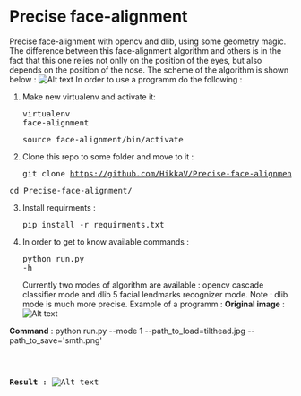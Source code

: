 # Precise face-alignment
Precise face-alignment with opencv and dlib, using some geometry magic.
The difference between this face-alignment algorithm and others is in the fact that this one relies not onlly on the position of the eyes, but also depends on the position of the nose. The scheme of the algorithm is shown below :
![Alt text](https://github.com/HikkaV/Precise-face-alignment/blob/master/face_alignment.png?raw=true "Face alignment algorithm")
In order to use a programm do the following :
1) Make new virtualenv and activate it: <pre>virtualenv face-alignment</pre> <pre>source face-alignment/bin/activate</pre>
2) Clone this repo to some folder and move to it : <pre>git clone https://github.com/HikkaV/Precise-face-alignment</pre> 
<pre>cd Precise-face-alignment/</pre>
3) Install requirments : <pre>pip install -r requirments.txt</pre>
4) In order to get to know available commands : <pre>python run.py -h</pre>
Currently two modes of algorithm are available : opencv cascade classifier mode and dlib 5 facial lendmarks recognizer mode. 
Note : dlib mode is much more precise.
Example of a programm :
**Original image** :
![Alt text](https://github.com/HikkaV/Precise-face-alignment/blob/master/face_alignment.png?raw=true "Original image")

**Command** : 
</pre>python run.py --mode 1 --path_to_load=tilthead.jpg --path_to_save='smth.png'<pre>

**Result** :
![Alt text](https://github.com/HikkaV/Precise-face-alignment/blob/master/face_alignment.png?raw=true "Result")
